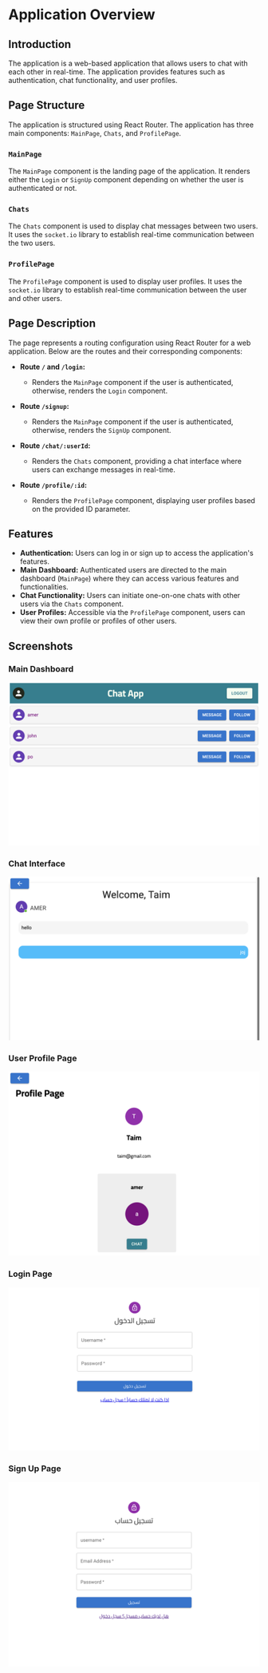 # Application Overview

## Introduction

The application is a web-based application that allows users to chat with each other in real-time. The application provides features such as authentication, chat functionality, and user profiles.

## Page Structure

The application is structured using React Router. The application has three main components: `MainPage`, `Chats`, and `ProfilePage`.

### `MainPage`

The `MainPage` component is the landing page of the application. It renders either the `Login` or `SignUp` component depending on whether the user is authenticated or not.

### `Chats`

The `Chats` component is used to display chat messages between two users. It uses the `socket.io` library to establish real-time communication between the two users.

### `ProfilePage`

The `ProfilePage` component is used to display user profiles. It uses the `socket.io` library to establish real-time communication between the user and other users.


## Page Description
The page represents a routing configuration using React Router for a web application. Below are the routes and their corresponding components:

- **Route `/` and `/login`:**
  - Renders the `MainPage` component if the user is authenticated, otherwise, renders the `Login` component.
  
- **Route `/signup`:**
  - Renders the `MainPage` component if the user is authenticated, otherwise, renders the `SignUp` component.

- **Route `/chat/:userId`:**
  - Renders the `Chats` component, providing a chat interface where users can exchange messages in real-time.

- **Route `/profile/:id`:**
  - Renders the `ProfilePage` component, displaying user profiles based on the provided ID parameter.

## Features
- **Authentication:** Users can log in or sign up to access the application's features.
- **Main Dashboard:** Authenticated users are directed to the main dashboard (`MainPage`) where they can access various features and functionalities.
- **Chat Functionality:** Users can initiate one-on-one chats with other users via the `Chats` component.
- **User Profiles:** Accessible via the `ProfilePage` component, users can view their own profile or profiles of other users.

## Screenshots

### Main Dashboard
![Main Dashboard](./src/assets/main.png)

### Chat Interface
![Chat Interface](./src/assets/chat.png)

### User Profile Page
![User Profile Page](./src/assets/profile.png)

### Login Page
![Login Page](./src/assets/login.png)

### Sign Up Page
![Sign Up Page](./src/assets/register.png)